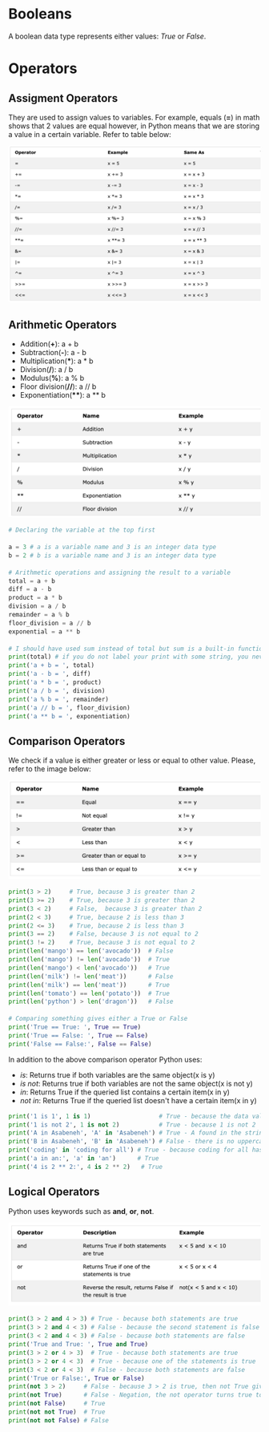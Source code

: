 # Booleans
A boolean data type represents either values: *True* or *False*. 

# Operators
## Assigment Operators
They are used to assign values to variables. For example, equals (**=**) in math shows that 2 values are equal however, in Python means that we are storing a value in a certain variable. Refer to table below:

![Assigment operators](/images/assignment_operators.png "Assigment Operators")
## Arithmetic Operators
- Addition(**+**): a + b
- Subtraction(**-**): a - b
- Multiplication(**\***): a * b
- Division(**/**): a / b
- Modulus(**%**): a % b
- Floor division(**//**): a // b
- Exponentiation(**\*\***): a ** b

![Arithmetic operators](/images/arithmetic_operators.png "Arithmetic Operators")
```py
# Declaring the variable at the top first

a = 3 # a is a variable name and 3 is an integer data type
b = 2 # b is a variable name and 3 is an integer data type

# Arithmetic operations and assigning the result to a variable
total = a + b
diff = a - b
product = a * b
division = a / b
remainder = a % b
floor_division = a // b
exponential = a ** b

# I should have used sum instead of total but sum is a built-in function - try to avoid overriding built-in functions
print(total) # if you do not label your print with some string, you never know where the result is coming from
print('a + b = ', total)
print('a - b = ', diff)
print('a * b = ', product)
print('a / b = ', division)
print('a % b = ', remainder)
print('a // b = ', floor_division)
print('a ** b = ', exponentiation)
```
## Comparison Operators
We check if a value is either greater or less or equal to other value. Please, refer to the image below:

![Comparison operators](/images/comparison_operators.png "Comparison Operators")
```py
print(3 > 2)     # True, because 3 is greater than 2
print(3 >= 2)    # True, because 3 is greater than 2
print(3 < 2)     # False,  because 3 is greater than 2
print(2 < 3)     # True, because 2 is less than 3
print(2 <= 3)    # True, because 2 is less than 3
print(3 == 2)    # False, because 3 is not equal to 2
print(3 != 2)    # True, because 3 is not equal to 2
print(len('mango') == len('avocado'))  # False
print(len('mango') != len('avocado'))  # True
print(len('mango') < len('avocado'))   # True
print(len('milk') != len('meat'))      # False
print(len('milk') == len('meat'))      # True
print(len('tomato') == len('potato'))  # True
print(len('python') > len('dragon'))   # False

# Comparing something gives either a True or False
print('True == True: ', True == True)
print('True == False: ', True == False)
print('False == False:', False == False)
```
In addition to the above comparison operator Python uses:
- *is*: Returns true if both variables are the same object(x is y)
- *is not*: Returns true if both variables are not the same object(x is not y)
- *in*: Returns True if the queried list contains a certain item(x in y)
- *not in*: Returns True if the queried list doesn't have a certain item(x in y)
```py
print('1 is 1', 1 is 1)                   # True - because the data values are the same
print('1 is not 2', 1 is not 2)           # True - because 1 is not 2
print('A in Asabeneh', 'A' in 'Asabeneh') # True - A found in the string
print('B in Asabeneh', 'B' in 'Asabeneh') # False - there is no uppercase B
print('coding' in 'coding for all') # True - because coding for all has the word coding
print('a in an:', 'a' in 'an')      # True
print('4 is 2 ** 2:', 4 is 2 ** 2)   # True
```
## Logical Operators
Python uses keywords such as **and**, **or**, **not**.

![Logical operators](/images/logical_operators.png "Logical Operators")
```py
print(3 > 2 and 4 > 3) # True - because both statements are true
print(3 > 2 and 4 < 3) # False - because the second statement is false
print(3 < 2 and 4 < 3) # False - because both statements are false
print('True and True: ', True and True)
print(3 > 2 or 4 > 3)  # True - because both statements are true
print(3 > 2 or 4 < 3)  # True - because one of the statements is true
print(3 < 2 or 4 < 3)  # False - because both statements are false
print('True or False:', True or False)
print(not 3 > 2)     # False - because 3 > 2 is true, then not True gives False
print(not True)      # False - Negation, the not operator turns true to false
print(not False)     # True
print(not not True)  # True
print(not not False) # False
```